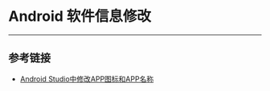 # Android 软件信息修改
***

## 参考链接
- [Android Studio中修改APP图标和APP名称](https://blog.csdn.net/hou09tian/article/details/80388974)